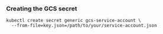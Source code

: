 

### Creating the GCS secret

```
kubectl create secret generic gcs-service-account \
  --from-file=key.json=/path/to/your/service-account.json
```
